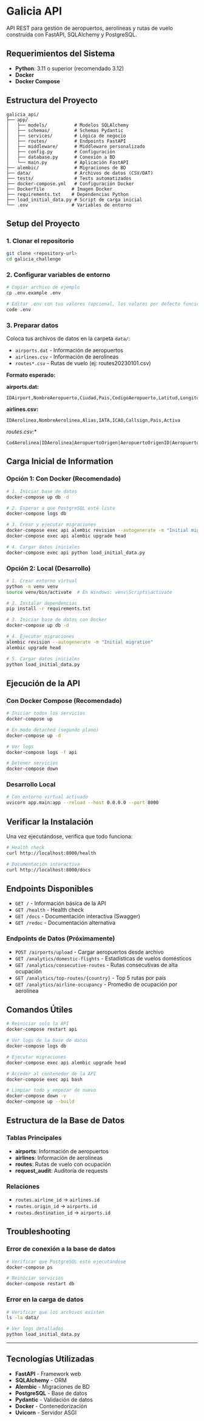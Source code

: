 # Galicia API

API REST para gestión de aeropuertos, aerolíneas y rutas de vuelo construida con FastAPI, SQLAlchemy y PostgreSQL.

## Requerimientos del Sistema

- **Python**: 3.11 o superior (recomendado 3.12)
- **Docker**
- **Docker Compose**

## Estructura del Proyecto

```
galicia_api/
├── app/
│   ├── models/          # Modelos SQLAlchemy
│   ├── schemas/         # Schemas Pydantic
│   ├── services/        # Lógica de negocio
│   ├── routes/          # Endpoints FastAPI
│   ├── middleware/      # Middleware personalizado
│   ├── config.py        # Configuración
│   ├── database.py      # Conexión a BD
│   └── main.py          # Aplicación FastAPI
├── alembic/             # Migraciones de BD
├── data/                # Archivos de datos (CSV/DAT)
├── tests/               # Tests automatizados
├── docker-compose.yml   # Configuración Docker
├── Dockerfile          # Imagen Docker
├── requirements.txt    # Dependencias Python
├── load_initial_data.py # Script de carga inicial
└── .env                # Variables de entorno
```

## Setup del Proyecto

### 1. Clonar el repositorio

```bash
git clone <repository-url>
cd galicia_challenge
```

### 2. Configurar variables de entorno

```bash
# Copiar archivo de ejemplo
cp .env.example .env

# Editar .env con tus valores (opcional, los valores por defecto funcionan)
code .env
```

### 3. Preparar datos

Coloca tus archivos de datos en la carpeta `data/`:
- `airports.dat` - Información de aeropuertos
- `airlines.csv` - Información de aerolíneas
- `routes*.csv` - Rutas de vuelo (ej: routes20230101.csv)

**Formato esperado:**

**airports.dat:**
```
IDAirport,NombreAeropuerto,Ciudad,Pais,CodigoAeropuerto,Latitud,Longitud,Altitud,DifUTC,CodigoContinente,TimezoneOlson
```

**airlines.csv:**
```
IDAerolinea,NombreAerolinea,Alias,IATA,ICAO,Callsign,Pais,Activa
```

**routes*.csv:**
```
CodAerolinea|IDAerolinea|AeropuertoOrigen|AeropuertoOrigenID|AeropuertoDestino|AeropuertoDestinoID|OperadoCarrier|Stops|Equipamiento|TicketsVendidos|Lugares|PrecioTicket|KilometrosTotales|Fecha
```

## Carga Inicial de Information

### Opción 1: Con Docker (Recomendado)

```bash
# 1. Iniciar base de datos
docker-compose up db -d

# 2. Esperar a que PostgreSQL esté listo
docker-compose logs db

# 3. Crear y ejecutar migraciones
docker-compose exec api alembic revision --autogenerate -m "Initial migration"
docker-compose exec api alembic upgrade head

# 4. Cargar datos iniciales
docker-compose exec api python load_initial_data.py
```

### Opción 2: Local (Desarrollo)

```bash
# 1. Crear entorno virtual
python -m venv venv
source venv/bin/activate  # En Windows: venv\Scripts\activate

# 2. Instalar dependencias
pip install -r requirements.txt

# 3. Iniciar base de datos con Docker
docker-compose up db -d

# 4. Ejecutar migraciones
alembic revision --autogenerate -m "Initial migration"
alembic upgrade head

# 5. Cargar datos iniciales
python load_initial_data.py
```

## Ejecución de la API

### Con Docker Compose (Recomendado)

```bash
# Iniciar todos los servicios
docker-compose up

# En modo detached (segundo plano)
docker-compose up -d

# Ver logs
docker-compose logs -f api

# Detener servicios
docker-compose down
```

### Desarrollo Local

```bash
# Con entorno virtual activado
uvicorn app.main:app --reload --host 0.0.0.0 --port 8000
```

## Verificar la Instalación

Una vez ejecutándose, verifica que todo funciona:

```bash
# Health check
curl http://localhost:8000/health

# Documentación interactiva
curl http://localhost:8000/docs
```

## Endpoints Disponibles

- `GET /` - Información básica de la API
- `GET /health` - Health check
- `GET /docs` - Documentación interactiva (Swagger)
- `GET /redoc` - Documentación alternativa

### Endpoints de Datos (Próximamente)

- `POST /airports/upload` - Cargar aeropuertos desde archivo
- `GET /analytics/domestic-flights` - Estadísticas de vuelos domésticos
- `GET /analytics/consecutive-routes` - Rutas consecutivas de alta ocupación
- `GET /analytics/top-routes/{country}` - Top 5 rutas por país
- `GET /analytics/airline-occupancy` - Promedio de ocupación por aerolínea

## Comandos Útiles

```bash
# Reiniciar solo la API
docker-compose restart api

# Ver logs de la base de datos
docker-compose logs db

# Ejecutar migraciones
docker-compose exec api alembic upgrade head

# Acceder al contenedor de la API
docker-compose exec api bash

# Limpiar todo y empezar de nuevo
docker-compose down -v
docker-compose up --build
```

## Estructura de la Base de Datos

### Tablas Principales

- **airports**: Información de aeropuertos
- **airlines**: Información de aerolíneas
- **routes**: Rutas de vuelo con ocupación
- **request_audit**: Auditoría de requests

### Relaciones

- `routes.airline_id` → `airlines.id`
- `routes.origin_id` → `airports.id`
- `routes.destination_id` → `airports.id`

## Troubleshooting

### Error de conexión a la base de datos

```bash
# Verificar que PostgreSQL esté ejecutándose
docker-compose ps

# Reiniciar servicios
docker-compose restart db
```

### Error en la carga de datos

```bash
# Verificar que los archivos existen
ls -la data/

# Ver logs detallados
python load_initial_data.py
```


---

## Tecnologías Utilizadas

- **FastAPI** - Framework web
- **SQLAlchemy** - ORM
- **Alembic** - Migraciones de BD
- **PostgreSQL** - Base de datos
- **Pydantic** - Validación de datos
- **Docker** - Contenedorización
- **Uvicorn** - Servidor ASGI